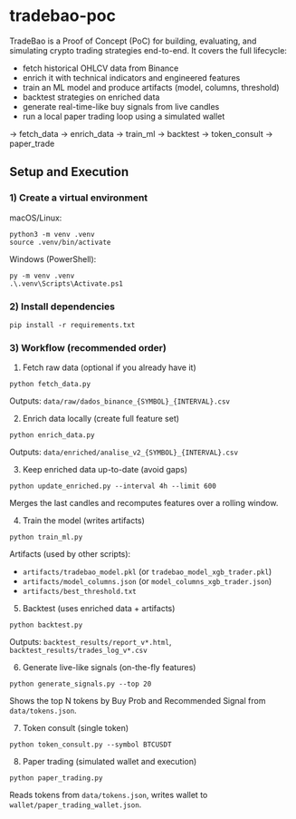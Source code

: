 # tradebao-poc
TradeBao is a Proof of Concept (PoC) for building, evaluating, and simulating crypto trading strategies end-to-end. It covers the full lifecycle:
- fetch historical OHLCV data from Binance
- enrich it with technical indicators and engineered features
- train an ML model and produce artifacts (model, columns, threshold)
- backtest strategies on enriched data
- generate real-time-like buy signals from live candles
- run a local paper trading loop using a simulated wallet

-> fetch_data
-> enrich_data
-> train_ml
-> backtest
-> token_consult
-> paper_trade

## Setup and Execution

### 1) Create a virtual environment

macOS/Linux:

```
python3 -m venv .venv
source .venv/bin/activate
```

Windows (PowerShell):

```
py -m venv .venv
.\.venv\Scripts\Activate.ps1
```

### 2) Install dependencies

```
pip install -r requirements.txt
```

### 3) Workflow (recommended order)

1. Fetch raw data (optional if you already have it)
```
python fetch_data.py
```
Outputs: `data/raw/dados_binance_{SYMBOL}_{INTERVAL}.csv`

2. Enrich data locally (create full feature set)
```
python enrich_data.py
```
Outputs: `data/enriched/analise_v2_{SYMBOL}_{INTERVAL}.csv`

3. Keep enriched data up-to-date (avoid gaps)
```
python update_enriched.py --interval 4h --limit 600
```
Merges the last candles and recomputes features over a rolling window.

4. Train the model (writes artifacts)
```
python train_ml.py
```
Artifacts (used by other scripts):
- `artifacts/tradebao_model.pkl` (or `tradebao_model_xgb_trader.pkl`)
- `artifacts/model_columns.json` (or `model_columns_xgb_trader.json`)
- `artifacts/best_threshold.txt`

5. Backtest (uses enriched data + artifacts)
```
python backtest.py
```
Outputs: `backtest_results/report_v*.html`, `backtest_results/trades_log_v*.csv`

6. Generate live-like signals (on-the-fly features)
```
python generate_signals.py --top 20
```
Shows the top N tokens by Buy Prob and Recommended Signal from `data/tokens.json`.

7. Token consult (single token)
```
python token_consult.py --symbol BTCUSDT
```

8. Paper trading (simulated wallet and execution)
```
python paper_trading.py
```
Reads tokens from `data/tokens.json`, writes wallet to `wallet/paper_trading_wallet.json`.
